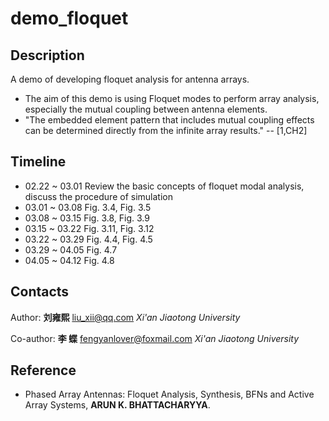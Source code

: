 # demo_floquet

## Description

A demo of developing floquet analysis for antenna arrays.

- The aim of this demo is using Floquet modes to perform array analysis, especially the mutual coupling between antenna elements.
- "The embedded element pattern that includes mutual coupling effects can be determined directly from the infinite array results." -- [1,CH2]

## Timeline

- 02.22 ~ 03.01  Review the basic concepts of floquet modal analysis, discuss the procedure of simulation
- 03.01 ~ 03.08  Fig. 3.4, Fig. 3.5
- 03.08 ~ 03.15  Fig. 3.8, Fig. 3.9
- 03.15 ~ 03.22  Fig. 3.11, Fig. 3.12
- 03.22 ~ 03.29  Fig. 4.4, Fig. 4.5
- 03.29 ~ 04.05  Fig. 4.7
- 04.05 ~ 04.12  Fig. 4.8

## Contacts

Author: **刘雍熙** liu_xii@qq.com *Xi'an Jiaotong University*

Co-author: **李 蝶** fengyanlover@foxmail.com *Xi'an Jiaotong University*

## Reference

- Phased Array Antennas: Floquet Analysis, Synthesis, BFNs and Active Array Systems, **ARUN K. BHATTACHARYYA**.
